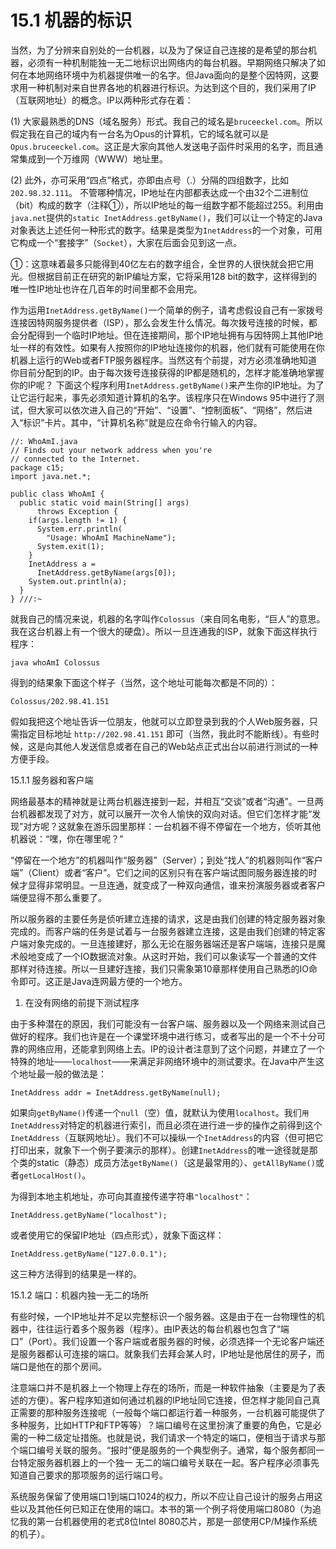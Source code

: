 # 15.1 机器的标识

当然，为了分辨来自别处的一台机器，以及为了保证自己连接的是希望的那台机器，必须有一种机制能独一无二地标识出网络内的每台机器。早期网络只解决了如何在本地网络环境中为机器提供唯一的名字。但Java面向的是整个因特网，这要求用一种机制对来自世界各地的机器进行标识。为达到这个目的，我们采用了IP（互联网地址）的概念。IP以两种形式存在着：

(1) 大家最熟悉的DNS（域名服务）形式。我自己的域名是`bruceeckel.com`。所以假定我在自己的域内有一台名为Opus的计算机，它的域名就可以是`Opus.bruceeckel.com`。这正是大家向其他人发送电子函件时采用的名字，而且通常集成到一个万维网（WWW）地址里。

(2) 此外，亦可采用“四点”格式，亦即由点号（.）分隔的四组数字，比如`202.98.32.111`。
不管哪种情况，IP地址在内部都表达成一个由32个二进制位（bit）构成的数字（注释①），所以IP地址的每一组数字都不能超过255。利用由`java.net`提供的`static InetAddress.getByName()`，我们可以让一个特定的Java对象表达上述任何一种形式的数字。结果是类型为`InetAddress`的一个对象，可用它构成一个“套接字”（`Socket`），大家在后面会见到这一点。

①：这意味着最多只能得到40亿左右的数字组合，全世界的人很快就会把它用光。但根据目前正在研究的新IP编址方案，它将采用128 bit的数字，这样得到的唯一性IP地址也许在几百年的时间里都不会用完。

作为运用`InetAddress.getByName()`一个简单的例子，请考虑假设自己有一家拨号连接因特网服务提供者（ISP），那么会发生什么情况。每次拨号连接的时候，都会分配得到一个临时IP地址。但在连接期间，那个IP地址拥有与因特网上其他IP地址一样的有效性。如果有人按照你的IP地址连接你的机器，他们就有可能使用在你机器上运行的Web或者FTP服务器程序。当然这有个前提，对方必须准确地知道你目前分配到的IP。由于每次拨号连接获得的IP都是随机的，怎样才能准确地掌握你的IP呢？
下面这个程序利用`InetAddress.getByName()`来产生你的IP地址。为了让它运行起来，事先必须知道计算机的名字。该程序只在Windows 95中进行了测试，但大家可以依次进入自己的“开始”、“设置”、“控制面板”、“网络”，然后进入“标识”卡片。其中，“计算机名称”就是应在命令行输入的内容。

```
//: WhoAmI.java
// Finds out your network address when you're
// connected to the Internet.
package c15;
import java.net.*;

public class WhoAmI {
  public static void main(String[] args)
      throws Exception {
    if(args.length != 1) {
      System.err.println(
        "Usage: WhoAmI MachineName");
      System.exit(1);
    }
    InetAddress a =
      InetAddress.getByName(args[0]);
    System.out.println(a);
  }
} ///:~
```

就我自己的情况来说，机器的名字叫作`Colossus`（来自同名电影，“巨人”的意思。我在这台机器上有一个很大的硬盘）。所以一旦连通我的ISP，就象下面这样执行程序：

```
java whoAmI Colossus
```

得到的结果象下面这个样子（当然，这个地址可能每次都是不同的）：

```
Colossus/202.98.41.151
```

假如我把这个地址告诉一位朋友，他就可以立即登录到我的个人Web服务器，只需指定目标地址 `http://202.98.41.151` 即可（当然，我此时不能断线）。有些时候，这是向其他人发送信息或者在自己的Web站点正式出台以前进行测试的一种方便手段。

15.1.1 服务器和客户端

网络最基本的精神就是让两台机器连接到一起，并相互“交谈”或者“沟通”。一旦两台机器都发现了对方，就可以展开一次令人愉快的双向对话。但它们怎样才能“发现”对方呢？这就象在游乐园里那样：一台机器不得不停留在一个地方，侦听其他机器说：“嘿，你在哪里呢？”

“停留在一个地方”的机器叫作“服务器”（Server）；到处“找人”的机器则叫作“客户端”（Client）或者“客户”。它们之间的区别只有在客户端试图同服务器连接的时候才显得非常明显。一旦连通，就变成了一种双向通信，谁来扮演服务器或者客户端便显得不那么重要了。

所以服务器的主要任务是侦听建立连接的请求，这是由我们创建的特定服务器对象完成的。而客户端的任务是试着与一台服务器建立连接，这是由我们创建的特定客户端对象完成的。一旦连接建好，那么无论在服务器端还是客户端端，连接只是魔术般地变成了一个IO数据流对象。从这时开始，我们可以象读写一个普通的文件那样对待连接。所以一旦建好连接，我们只需象第10章那样使用自己熟悉的IO命令即可。这正是Java连网最方便的一个地方。

1. 在没有网络的前提下测试程序

由于多种潜在的原因，我们可能没有一台客户端、服务器以及一个网络来测试自己做好的程序。我们也许是在一个课堂环境中进行练习，或者写出的是一个不十分可靠的网络应用，还能拿到网络上去。IP的设计者注意到了这个问题，并建立了一个特殊的地址——`localhost`——来满足非网络环境中的测试要求。在Java中产生这个地址最一般的做法是：

```
InetAddress addr = InetAddress.getByName(null);
```

如果向`getByName()`传递一个`null`（空）值，就默认为使用`localhost`。我们`用InetAddress`对特定的机器进行索引，而且必须在进行进一步的操作之前得到这个`InetAddress`（互联网地址）。我们不可以操纵一个`InetAddress`的内容（但可把它打印出来，就象下一个例子要演示的那样）。创建`InetAddress`的唯一途径就是那个类的static（静态）成员方法`getByName()`（这是最常用的）、`getAllByName()`或者`getLocalHost()`。

为得到本地主机地址，亦可向其直接传递字符串`"localhost"`：

```
InetAddress.getByName("localhost");
```

或者使用它的保留IP地址（四点形式），就象下面这样：

```
InetAddress.getByName("127.0.0.1");
```

这三种方法得到的结果是一样的。

15.1.2 端口：机器内独一无二的场所

有些时候，一个IP地址并不足以完整标识一个服务器。这是由于在一台物理性的机器中，往往运行着多个服务器（程序）。由IP表达的每台机器也包含了“端口”（Port）。我们设置一个客户端或者服务器的时候，必须选择一个无论客户端还是服务器都认可连接的端口。就象我们去拜会某人时，IP地址是他居住的房子，而端口是他在的那个房间。

注意端口并不是机器上一个物理上存在的场所，而是一种软件抽象（主要是为了表述的方便）。客户程序知道如何通过机器的IP地址同它连接，但怎样才能同自己真正需要的那种服务连接呢（一般每个端口都运行着一种服务，一台机器可能提供了多种服务，比如HTTP和FTP等等）？端口编号在这里扮演了重要的角色，它是必需的一种二级定址措施。也就是说，我们请求一个特定的端口，便相当于请求与那个端口编号关联的服务。“报时”便是服务的一个典型例子。通常，每个服务都同一台特定服务器机器上的一个独一
无二的端口编号关联在一起。客户程序必须事先知道自己要求的那项服务的运行端口号。

系统服务保留了使用端口1到端口1024的权力，所以不应让自己设计的服务占用这些以及其他任何已知正在使用的端口。本书的第一个例子将使用端口8080（为追忆我的第一台机器使用的老式8位Intel 8080芯片，那是一部使用CP/M操作系统的机子）。
